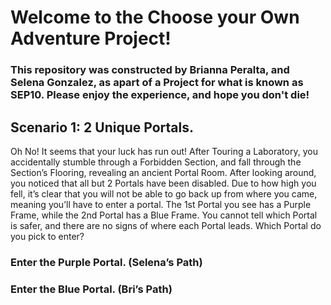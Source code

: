 # Welcome to the Choose your Own Adventure Project!
### This repository was constructed by Brianna Peralta, and Selena Gonzalez, as apart of a Project for what is known as SEP10. Please enjoy the experience, and hope you don't die!

## Scenario 1: 2 Unique Portals.

Oh No! It seems that your luck has run out! After Touring a Laboratory, you accidentally stumble through a Forbidden Section, and fall through the Section’s Flooring, revealing an ancient Portal Room. After looking around, you noticed that all but 2 Portals have been disabled. Due to how high you fell, it’s clear that you will not be able to go back up from where you came, meaning you’ll have to enter a portal. The 1st Portal you see has a Purple Frame, while the 2nd Portal has a Blue Frame. You cannot tell which Portal is safer, and there are no signs of where each Portal leads. Which Portal do you pick to enter?

 ### Enter the Purple Portal. (Selena’s Path)
### Enter the Blue Portal. (Bri’s Path)

